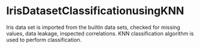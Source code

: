 # IrisDatasetClassificationusingKNN
Iris data set is imported from the builtin data sets, checked for missing values, data leakage, inspected correlations. KNN classification algorithm is used to perform classification.
